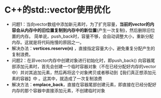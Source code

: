 # C++的std::vector使用优化
- 问题1：当向vector数组中添加新元素时，为了扩充容量，**当前的vector的内容会从内存中的旧位置复制到内存中的新位置**(产生一次复制)，然后删除旧位置的内存。 简单说，push_back时，容量不够，会自动调整大小，重新分配内存。这就是将代码拖慢的原因之一。
- 解决办法：**vertices.reserve(n)** ，直接指定容量大小，避免重复分配产生的复制浪费。
- 问题2：在非vector内存中创建对象进行初始化时，即push_back() 向容器尾部添加元素时，首先会创建一个临时容器对象（不在已经分配好内存的vector中）并对其追加元素，然后再将这个对象拷贝或者移动到【我们真正想添加元素的容器】中 。这其中，就造成了一次复制浪费
- 解决方法：**emplace_back**，直接在容器尾部创建元素，即直接在已经分配好内存的那个容器中直接添加元素，不创建临时对象

